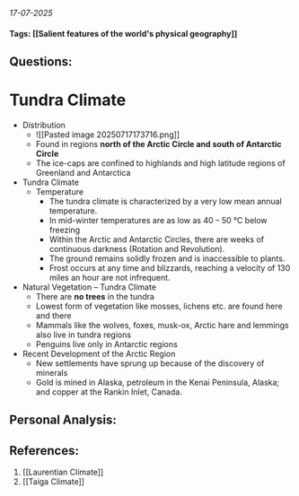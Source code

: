 *17-07-2025*
#### Tags: [[Salient features of the world's physical geography]]


## Questions:



# Tundra Climate

- Distribution
	- ![[Pasted image 20250717173716.png]]
	- Found in regions **north of the Arctic Circle and south of Antarctic Circle**
	- The ice-caps are confined to highlands and high latitude regions of Greenland and Antarctica
- Tundra Climate
	- Temperature
		- The tundra climate is characterized by a very low mean annual temperature.
		- In mid-winter temperatures are as low as 40 – 50 °C below freezing
		- Within the Arctic and Antarctic Circles, there are weeks of continuous darkness (Rotation and Revolution).
		- The ground remains solidly frozen and is inaccessible to plants.
		- Frost occurs at any time and blizzards, reaching a velocity of 130 miles an hour are not infrequent.
- Natural Vegetation – Tundra Climate
	- There are **no trees** in the tundra
	- Lowest form of vegetation like mosses, lichens etc. are found here and there
	- Mammals like the wolves, foxes, musk-ox, Arctic hare and lemmings also live in tundra regions
	- Penguins live only in Antarctic regions
- Recent Development of the Arctic Region
	- New settlements have sprung up because of the discovery of minerals
	- Gold is mined in Alaska, petroleum in the Kenai Peninsula, Alaska; and copper at the Rankin Inlet, Canada.




## Personal Analysis:


## References:

1. [[Laurentian Climate]]
2. [[Taiga Climate]]
